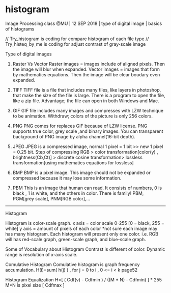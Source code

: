 # histogram
Image Processing class @MU | 12 SEP 2018 | type of digital image | basics of histograms

// Try_histogram is coding for compare histogram of each file type
// Try_histeq_by_me is coding for adjust contrast of gray-scale image

Type of digital images
  1. Raster Vs Vector
     Raster images = images include of aligned pixels. Then the image will blur when expanded.
     Vector images = images that form by mathematics equations. Then the image will be clear boudary even expanded.

  2. TIFF
     TIFF file is a file that includes many files, like layers in photoshop, that make the size of the file is large.
     There is a program to open the file, like a zip file.
     Advantage; the file can open in both Windows and Mac.

  3. GIF
	   GIF file includes many images and compresses with LZW technique to be animation.
     Withdraw; colors of the picture is only 256 colors.

  4. PNG
     PNG comes for replaces GIF because of LZW license.
     PNG supports true color, grey scale ,and binary images.
     You can transparent background of PNG image by alpha channel(16-bit depth).
	
  5. JPEG
     JPEG is a compressed image, normal 1 pixel = 1 bit >> new 1 pixel = 0.25 bit.
     Step of compressing
      RGB > color transformation[color(y) , brightness(Cb,Ct)] > discrete cosine transformation> lossless transformation[using mathematics equations for lossless]

  6. BMP
	   BMP is a pixel image. This image should not be expanded or compressed because it may lose some information.

  7. PBM
	   This is an image that human can read. It consists of numbers, 0 is black , 1 is white, and the others in color.
     There is family! PBM, PGM[grey scale], PNM[RGB color],...

************************************************************************************************************
Histogram

  Histogram is color-scale graph.
    x axis = color scale 0-255 [0 = black, 255 = white]
    y axis = amount of pixels of each color
  *not sure each image may has many histogram. Each histogram will present only one color. 
  i.e. RGB will has red-scale graph, green-scale graph, and blue-scale graph.
 
  Some of Vocabulary about Histogram
	  Contrast is different of color.
    Dynamic range is resolution of x-axis scale.
  
  Comulative Histogram
    Comulative histogram is graph frequency accumulation.
		H(i)=sum( h(j) ) , for j = 0 to i , 0 <= i < k	page52
	
  Histogram Equalization
		H=[ ( Cdf(v) - Cdfmin ) / ((M * N) - Cdfmin) ] * 255
		M*N is pixel size [ Cdfmax ]
